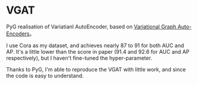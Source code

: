 # VGAT
 PyG realisation of Variatianl AutoEncoder, based on [Variational Graph Auto-Encoders](http://arxiv.org/abs/1611.07308)。

I use Cora as my dataset, and achieves nearly 87 to 91 for both AUC and AP. It's a little lower than the score in paper (91.4 and 92.6 for AUC and AP respectively), but I haven't fine-tuned the hyper-parameter. 

Thanks to PyG, I'm able to reproduce the VGAT with little work, and since the code is easy to understand.
